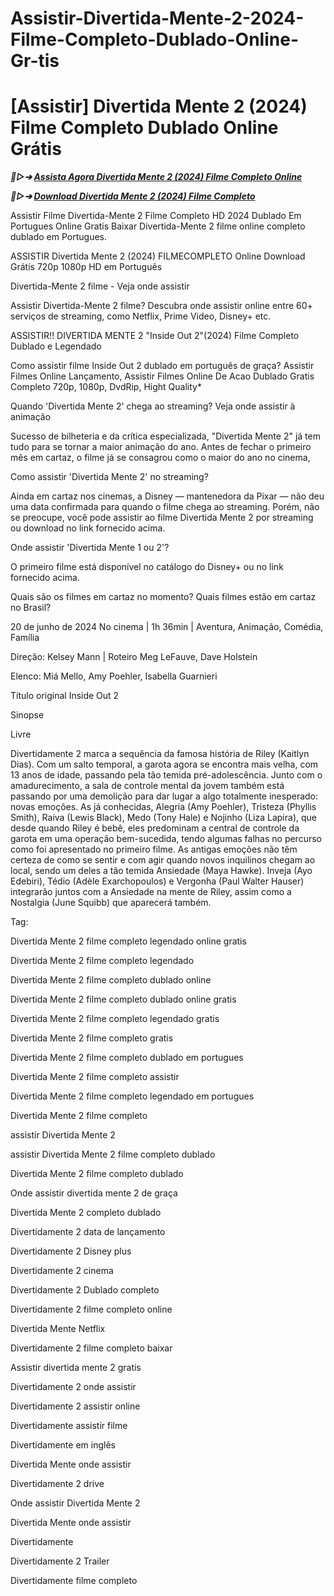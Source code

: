 <H1>Assistir-Divertida-Mente-2-2024-Filme-Completo-Dublado-Online-Gr-tis</H1>

<H1>[Assistir] Divertida Mente 2 (2024) Filme Completo Dublado Online Grátis</H1>

<p><b><I>🔴▷➔ <a href="https://zeta.figy.digital/pt/movie/1022789/inside-out-2" rel="noopener">Assista Agora Divertida Mente 2 (2024) Filme Completo Online</a></I></b></p>

<p><b><I>🔴▷➔ <a href="https://zeta.figy.digital/pt/movie/1022789/inside-out-2" rel="noopener">Download Divertida Mente 2 (2024) Filme Completo</a></I></b></p>

Assistir Filme Divertida-Mente 2 Filme Completo HD 2024 Dublado Em Portugues Online Gratis Baixar Divertida-Mente 2 filme online completo dublado em Portugues.

ASSISTIR Divertida Mente 2 (2024) FILMECOMPLETO Online Download Grátis 720p 1080p HD em Português

Divertida-Mente 2 filme - Veja onde assistir

Assistir Divertida-Mente 2 filme? Descubra onde assistir online entre 60+ serviços de streaming, como Netflix, Prime Video, Disney+ etc.

ASSISTIR!! DIVERTIDA MENTE 2 "Inside Out 2"(2024) Filme Completo Dublado e Legendado

Como assistir filme Inside Out 2 dublado em português de graça? Assistir Filmes Online Lançamento, Assistir Filmes Online De Acao Dublado Gratis Completo 720p, 1080p, DvdRip, Hight Quality*

Quando 'Divertida Mente 2' chega ao streaming? Veja onde assistir à animação

Sucesso de bilheteria e da crítica especializada, "Divertida Mente 2" já tem tudo para se tornar a maior animação do ano. Antes de fechar o primeiro mês em cartaz, o filme já se consagrou como o maior do ano no cinema,

Como assistir 'Divertida Mente 2' no streaming?

Ainda em cartaz nos cinemas, a Disney — mantenedora da Pixar — não deu uma data confirmada para quando o filme chega ao streaming. Porém, não se preocupe, você pode assistir ao filme Divertida Mente 2 por streaming ou download no link fornecido acima.

Onde assistir 'Divertida Mente 1 ou 2'?

O primeiro filme está disponível no catálogo do Disney+ ou no link fornecido acima.

Quais são os filmes em cartaz no momento? Quais filmes estão em cartaz no Brasil?

20 de junho de 2024 No cinema | 1h 36min | Aventura, Animação, Comédia, Família

Direção: Kelsey Mann | Roteiro Meg LeFauve, Dave Holstein

Elenco: Miá Mello, Amy Poehler, Isabella Guarnieri

Título original Inside Out 2

Sinopse

Livre

Divertidamente 2 marca a sequência da famosa história de Riley (Kaitlyn Dias). Com um salto temporal, a garota agora se encontra mais velha, com 13 anos de idade, passando pela tão temida pré-adolescência. Junto com o amadurecimento, a sala de controle mental da jovem também está passando por uma demolição para dar lugar a algo totalmente inesperado: novas emoções. As já conhecidas, Alegria (Amy Poehler), Tristeza (Phyllis Smith), Raiva (Lewis Black), Medo (Tony Hale) e Nojinho (Liza Lapira), que desde quando Riley é bebê, eles predominam a central de controle da garota em uma operação bem-sucedida, tendo algumas falhas no percurso como foi apresentado no primeiro filme. As antigas emoções não têm certeza de como se sentir e com agir quando novos inquilinos chegam ao local, sendo um deles a tão temida Ansiedade (Maya Hawke). Inveja (Ayo Edebiri), Tédio (Adèle Exarchopoulos) e Vergonha (Paul Walter Hauser) integrarão juntos com a Ansiedade na mente de Riley, assim como a Nostalgia (June Squibb) que aparecerá também.

Tag:

Divertida Mente 2 filme completo legendado online gratis

Divertida Mente 2 filme completo legendado

Divertida Mente 2 filme completo dublado online

Divertida Mente 2 filme completo dublado online gratis

Divertida Mente 2 filme completo legendado gratis

Divertida Mente 2 filme completo gratis

Divertida Mente 2 filme completo dublado em portugues

Divertida Mente 2 filme completo assistir

Divertida Mente 2 filme completo legendado em portugues

Divertida Mente 2 filme completo

assistir Divertida Mente 2

assistir Divertida Mente 2 filme completo dublado

Divertida Mente 2 filme completo dublado

Onde assistir divertida mente 2 de graça

Divertida Mente 2 completo dublado

Divertidamente 2 data de lançamento

Divertidamente 2 Disney plus

Divertidamente 2 cinema

Divertidamente 2 Dublado completo

Divertidamente 2 filme completo online

Divertida Mente Netflix

Divertidamente 2 filme completo baixar

Assistir divertida mente 2 gratis

Divertidamente 2 onde assistir

Divertidamente 2 assistir online

Divertidamente assistir filme

Divertidamente em inglês

Divertida Mente onde assistir

Divertidamente 2 drive

Onde assistir Divertida Mente 2

Divertida Mente onde assistir

Divertidamente

Divertidamente 2 Trailer

Divertidamente filme completo
